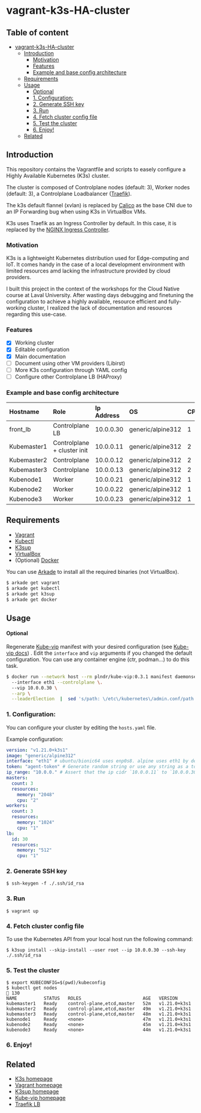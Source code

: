 # vagrant-k3s-HA-cluster

## Table of content
- [vagrant-k3s-HA-cluster](#vagrant-k3s-ha-cluster)
  * [Introduction](#introduction)
    + [Motivation](#motivation)
    + [Features](#features)
    + [Example and base config architecture](#example-and-base-config-architecture)
  * [Requirements](#requirements)
  * [Usage](#usage)
    + [Optional](#optional)
    + [1. Configuration:](#1-configuration-)
    + [2. Generate SSH key](#2-generate-ssh-key)
    + [3. Run](#3-run)
    + [4. Fetch cluster config file](#4-fetch-cluster-config-file)
    + [5. Test the cluster](#5-test-the-cluster)
    + [6. Enjoy!](#6-enjoy-)
  * [Related](#related)
  
## Introduction

This repository contains the Vagrantfile and scripts to easely configure a Highly Available Kubernetes (K3s) cluster. 

The cluster is composed of Controlplane nodes (default: 3), Worker nodes (default: 3), a Controlplane Loadbalancer ([Traefik](https://doc.traefik.io/traefik/providers/overview/)).

The k3s default flannel (xvlan) is replaced by [Calico](https://www.projectcalico.org/) as the base CNI due to an IP Forwarding bug when using K3s in VirtualBox VMs. 

K3s uses Traefik as an Ingress Controller by default. In this case, it is replaced by the [NGINX Ingress Controller](https://kubernetes.github.io/ingress-nginx/).

### Motivation
K3s is a lightweight Kubernetes distribution used for Edge-computing and IoT. It comes handy in the case of a local development environment with limited resources amd lacking the infrastructure provided by cloud providers.

I built this project in the context of the workshops for the Cloud Native course at Laval University. After wasting days debugging and finetuning the configuration to achieve a 
highly available, resource efficient and fully-working cluster, I realized the lack of documentation and resources regarding this use-case.

### Features
- [X] Working cluster
- [x] Editable configuration
- [x] Main documentation
- [ ] Document using other VM providers (Libirst)
- [ ] More K3s configuration through YAML config
- [ ] Configure other Controlplane LB (HAProxy)

### Example and base config architecture
| Hostname      | Role                        | Ip Address  | OS               | CPUs   | Memory (mb)   |
| :-------------|:--------------------------- |:----------- |:-----------------|:-------|:------------- |
| front_lb      | Controlplane LB             | 10.0.0.30   | generic/alpine312| 1      | 512           |
| Kubemaster1   | Controlplane + cluster init | 10.0.0.11   | generic/alpine312| 2      | 2048          |
| Kubemaster2   | Controlplane                | 10.0.0.12   | generic/alpine312| 2      | 2048          |
| Kubemaster3   | Controlplane                | 10.0.0.13   | generic/alpine312| 2      | 2048          |
| Kubenode1     | Worker                      | 10.0.0.21   | generic/alpine312| 1      | 1024          |
| Kubenode2     | Worker                      | 10.0.0.22   | generic/alpine312| 1      | 1024          |
| Kubenode3     | Worker                      | 10.0.0.23   | generic/alpine312| 1      | 1024          |


## Requirements
- [Vagrant](https://www.vagrantup.com/downloads)
- [Kubectl](https://kubernetes.io/docs/tasks/tools/)
- [K3sup](https://k3sup.dev/)
- [VirtualBox](https://www.virtualbox.org/wiki/Downloads)
- (Optional) [Docker](https://www.docker.com/get-started)

You can use [Arkade](https://github.com/alexellis/arkade) to install all the required binaries (not VirtualBox). 
```bash
$ arkade get vagrant
$ arkade get kubectl
$ arkade get k3sup
$ arkade get docker
```
## Usage

#### Optional
Regenerate [Kube-vip](https://kube-vip.io/) manifest with your desired configuration (see [Kube-vip docs](https://kube-vip.io/)) . Edit the `interface` and `vip` arguments if you changed the default configuration. You can use any container engine (ctr, podman...) to do this task.
```bash
$ docker run --network host --rm plndr/kube-vip:0.3.1 manifest daemonset \                                                                                               130
  --interface eth1 --controlplane \. 
  --vip 10.0.0.30 \
  --arp \
  --leaderElection  |  sed 's/path: \/etc\/kubernetes\/admin.conf/path: \/etc\/rancher\/k3s\/k3s.yaml/g' > scripts/manifests/vip.yaml
```

### 1. Configuration:
You can configure your cluster by editing the `hosts.yaml` file.

Example configuration:
```yaml
version: "v1.21.0+k3s1"
image: "generic/alpine312"
interface: "eth1" # ubuntu/bionic64 uses enp0s8. alpine uses eth1 by default, you can change the interface by configuring more specific attributes to the network provider of vagrant
token: "agent-token" # Generate random string or use any string as a token for in-cluster node communication and initialization
ip_range: "10.0.0." # Assert that the ip cidr `10.0.0.11` to `10.0.0.30` are available or edit this field
masters:
  count: 3
  resources:
    memory: "2048"
    cpu: "2"
workers:
  count: 3
  resources:
    memory: "1024"
    cpu: "1"
lb:
  id: 30
  resources:
    memory: "512"
    cpu: "1"

```

### 2. Generate SSH key
```
$ ssh-keygen -f ./.ssh/id_rsa
```

### 3. Run
```
$ vagrant up
```

### 4. Fetch cluster config file
To use the Kubernetes API from your local host run the following command:
```
$ k3sup install --skip-install --user root --ip 10.0.0.30 --ssh-key ./.ssh/id_rsa
```

### 5. Test the cluster
```
$ export KUBECONFIG=$(pwd)/kubeconfig
$ kubectl get nodes                                                                                                                                                      130
NAME          STATUS   ROLES                       AGE   VERSION
kubemaster1   Ready    control-plane,etcd,master   52m   v1.21.0+k3s1
kubemaster2   Ready    control-plane,etcd,master   49m   v1.21.0+k3s1
kubemaster3   Ready    control-plane,etcd,master   48m   v1.21.0+k3s1
kubenode1     Ready    <none>                      47m   v1.21.0+k3s1
kubenode2     Ready    <none>                      45m   v1.21.0+k3s1
kubenode3     Ready    <none>                      44m   v1.21.0+k3s1
```

### 6. Enjoy!

## Related 
- [K3s homepage](https://k3s.io/)
- [Vagrant homepage](https://www.vagrantup.com)
- [K3sup homepage](https://k3sup.dev/)
- [Kube-vip homepage](https://kube-vip.io)
- [Traefik LB](https://doc.traefik.io/traefik/providers/overview/)

